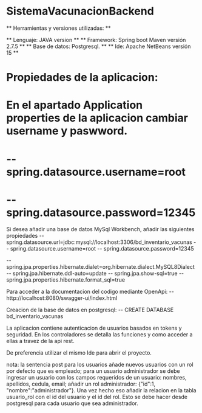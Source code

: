 # SistemaVacunacionBackend

** Herramientas y versiones utilizadas: **

** Lenguaje: JAVA version **
** Framework: Spring boot Maven versión 2.7.5 **
** Base de datos: Postgresql. **
** Ide: Apache NetBeans versión 15 **

# Propiedades de la aplicacion: 

# En el apartado Application properties de la aplicacion cambiar username y paswword. 
# -- spring.datasource.username=root
# -- spring.datasource.password=12345

Si desea añadir una base de datos MySql Workbench, añadir las siguientes propiedades
-- spring.datasource.url=jdbc:mysql://localhost:3306/bd_inventario_vacunas
-- spring.datasource.username=root
-- spring.datasource.password=12345

-- spring.jpa.properties.hibernate.dialet=org.hibernate.dialect.MySQL8Dialect
-- spring.jpa.hibernate.ddl-auto=update
-- spring.jpa.show-sql=true
-- spring.jpa.properties.hibernate.format_sql=true


Para acceder a la documentacion del codigo mediante OpenApi:
-- http://localhost:8080/swagger-ui/index.html 

Creacion de la base de datos en postgresql: 
-- CREATE DATABASE bd_inventario_vacunas

La aplicacion contiene autenticacion de usuarios basados en tokens y seguridad.
En los controladores se detalla las funciones y como acceder a ellas a travez de la api rest.

De preferencia utilizar el mismo Ide para abrir el proyecto. 

nota: la sentencia post para los usuarios añade nuevos usuarios con un rol por defecto que es empleado; para un usuario administrador se debe ingresar un usuario con los campos requeridos de un usuario: nombres, apellidos, cedula, email; añadir un rol administrador: {"id":1, "nombre":"administrador"}. Una vez hecho eso añadir la relacion en la tabla usuario_rol con el id del usuario y el id del rol. Esto se debe hacer desde postgresql para cada usuario que sea administrador.  
